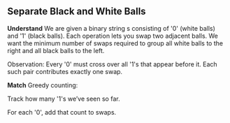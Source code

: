 ## Separate Black and White Balls
**Understand**
We are given a binary string s consisting of '0' (white balls) and '1' (black balls). Each operation lets you swap two adjacent balls. We want the minimum number of swaps required to group all white balls to the right and all black balls to the left.

Observation: Every '0' must cross over all '1's that appear before it. Each such pair contributes exactly one swap.

**Match**
Greedy counting:

Track how many '1's we’ve seen so far.

For each '0', add that count to swaps.